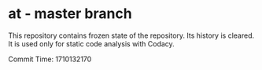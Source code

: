 # at - master branch

This repository contains frozen state of the repository.
Its history is cleared. It is used only for static code
analysis with Codacy.

Commit Time: 1710132170